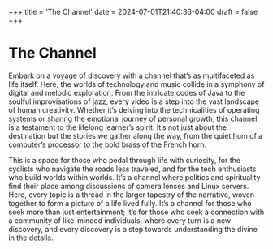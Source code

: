 +++
title = 'The Channel'
date = 2024-07-01T21:40:36-04:00
draft = false
+++

# The Channel

Embark on a voyage of discovery with a channel that’s as multifaceted as life itself. Here, the worlds of technology and music collide in a symphony of digital and melodic exploration. From the intricate codes of Java to the soulful improvisations of jazz, every video is a step into the vast landscape of human creativity. Whether it’s delving into the technicalities of operating systems or sharing the emotional journey of personal growth, this channel is a testament to the lifelong learner’s spirit. It’s not just about the destination but the stories we gather along the way, from the quiet hum of a computer’s processor to the bold brass of the French horn.

This is a space for those who pedal through life with curiosity, for the cyclists who navigate the roads less traveled, and for the tech enthusiasts who build worlds within worlds. It’s a channel where politics and spirituality find their place among discussions of camera lenses and Linux servers. Here, every topic is a thread in the larger tapestry of the narrative, woven together to form a picture of a life lived fully. It’s a channel for those who seek more than just entertainment; it’s for those who seek a connection with a community of like-minded individuals, where every turn is a new discovery, and every discovery is a step towards understanding the divine in the details.
